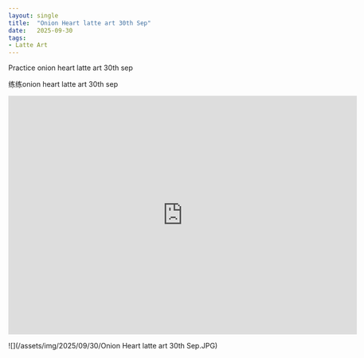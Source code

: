 ```yaml
---
layout: single
title:  "Onion Heart latte art 30th Sep"
date:   2025-09-30
tags:
- Latte Art
---
```


Practice onion heart latte art 30th sep

练练onion heart latte art 30th sep

<div class="embed-container">
  <iframe
      src="https://www.youtube.com/embed/RuBilU21XZk"
      width="700"
      height="480"
      frameborder="0"
      allowfullscreen="true">
  </iframe>
</div>

![](/assets/img/2025/09/30/Onion Heart latte art 30th Sep.JPG)
